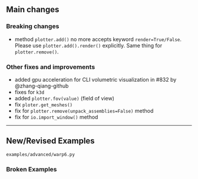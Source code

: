 ## Main changes

### Breaking changes
- method `plotter.add()` no more accepts keyword `render=True/False`. Please use `plotter.add().render()` explicitly. Same thing for `plotter.remove()`.

### Other fixes and improvements
- added gpu acceleration for CLI volumetric visualization in #832 by @zhang-qiang-github
- fixes for `k3d`
- added `plotter.fov(value)` (field of view)
- fix `ploter.get_meshes()`
- fix for `plotter.remove(unpack_assemblies=False)` method
- fix for `io.import_window()` method



-------------------------
## New/Revised Examples
```
examples/advanced/warp6.py

```

### Broken Examples

